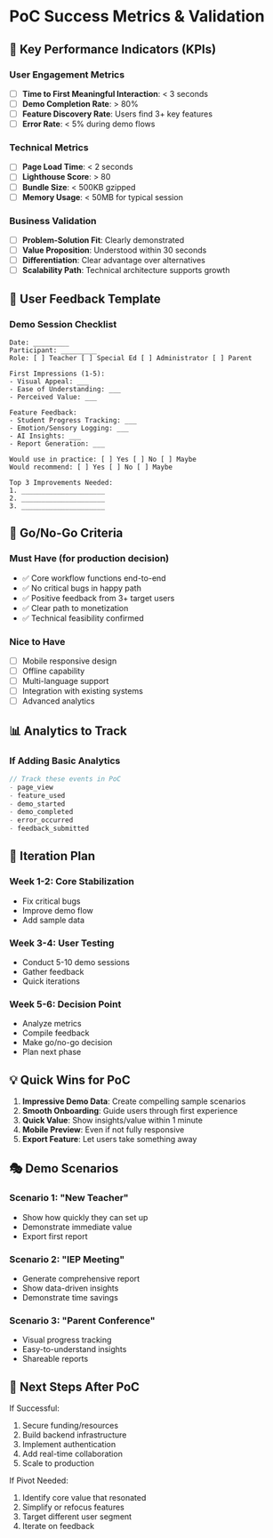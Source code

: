 # PoC Success Metrics & Validation

## 🎯 Key Performance Indicators (KPIs)

### User Engagement Metrics
- [ ] **Time to First Meaningful Interaction**: < 3 seconds
- [ ] **Demo Completion Rate**: > 80%
- [ ] **Feature Discovery Rate**: Users find 3+ key features
- [ ] **Error Rate**: < 5% during demo flows

### Technical Metrics
- [ ] **Page Load Time**: < 2 seconds
- [ ] **Lighthouse Score**: > 80
- [ ] **Bundle Size**: < 500KB gzipped
- [ ] **Memory Usage**: < 50MB for typical session

### Business Validation
- [ ] **Problem-Solution Fit**: Clearly demonstrated
- [ ] **Value Proposition**: Understood within 30 seconds
- [ ] **Differentiation**: Clear advantage over alternatives
- [ ] **Scalability Path**: Technical architecture supports growth

## 📝 User Feedback Template

### Demo Session Checklist
```
Date: _________
Participant: _________
Role: [ ] Teacher [ ] Special Ed [ ] Administrator [ ] Parent

First Impressions (1-5):
- Visual Appeal: ___
- Ease of Understanding: ___
- Perceived Value: ___

Feature Feedback:
- Student Progress Tracking: ___
- Emotion/Sensory Logging: ___
- AI Insights: ___
- Report Generation: ___

Would use in practice: [ ] Yes [ ] No [ ] Maybe
Would recommend: [ ] Yes [ ] No [ ] Maybe

Top 3 Improvements Needed:
1. _____________________
2. _____________________
3. _____________________
```

## 🚀 Go/No-Go Criteria

### Must Have (for production decision)
- ✅ Core workflow functions end-to-end
- ✅ No critical bugs in happy path
- ✅ Positive feedback from 3+ target users
- ✅ Clear path to monetization
- ✅ Technical feasibility confirmed

### Nice to Have
- [ ] Mobile responsive design
- [ ] Offline capability
- [ ] Multi-language support
- [ ] Integration with existing systems
- [ ] Advanced analytics

## 📊 Analytics to Track

### If Adding Basic Analytics
```javascript
// Track these events in PoC
- page_view
- feature_used
- demo_started
- demo_completed
- error_occurred
- feedback_submitted
```

## 🔄 Iteration Plan

### Week 1-2: Core Stabilization
- Fix critical bugs
- Improve demo flow
- Add sample data

### Week 3-4: User Testing
- Conduct 5-10 demo sessions
- Gather feedback
- Quick iterations

### Week 5-6: Decision Point
- Analyze metrics
- Compile feedback
- Make go/no-go decision
- Plan next phase

## 💡 Quick Wins for PoC

1. **Impressive Demo Data**: Create compelling sample scenarios
2. **Smooth Onboarding**: Guide users through first experience
3. **Quick Value**: Show insights/value within 1 minute
4. **Mobile Preview**: Even if not fully responsive
5. **Export Feature**: Let users take something away

## 🎭 Demo Scenarios

### Scenario 1: "New Teacher"
- Show how quickly they can set up
- Demonstrate immediate value
- Export first report

### Scenario 2: "IEP Meeting"
- Generate comprehensive report
- Show data-driven insights
- Demonstrate time savings

### Scenario 3: "Parent Conference"
- Visual progress tracking
- Easy-to-understand insights
- Shareable reports

## 🏁 Next Steps After PoC

If Successful:
1. Secure funding/resources
2. Build backend infrastructure
3. Implement authentication
4. Add real-time collaboration
5. Scale to production

If Pivot Needed:
1. Identify core value that resonated
2. Simplify or refocus features
3. Target different user segment
4. Iterate on feedback
